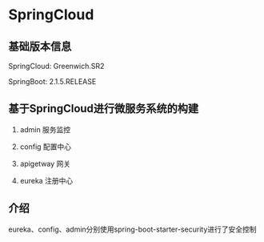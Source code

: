 # SpringCloud   

## 基础版本信息
SpringCloud:    Greenwich.SR2

SpringBoot:     2.1.5.RELEASE

## 基于SpringCloud进行微服务系统的构建

1. admin         服务监控

2. config        配置中心

3. apigetway     网关

4. eureka       注册中心


## 介绍

eureka、config、admin分别使用spring-boot-starter-security进行了安全控制

